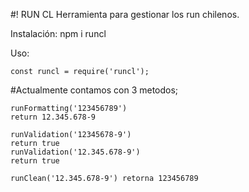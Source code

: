 #! RUN CL
Herramienta para gestionar los run chilenos.

Instalación:
npm i runcl

Uso:
```
const runcl = require('runcl');
```
#Actualmente contamos con 3 metodos;
```
runFormatting('123456789') 
return 12.345.678-9

runValidation('12345678-9') 
return true
runValidation('12.345.678-9') 
return true

runClean('12.345.678-9') retorna 123456789
```

